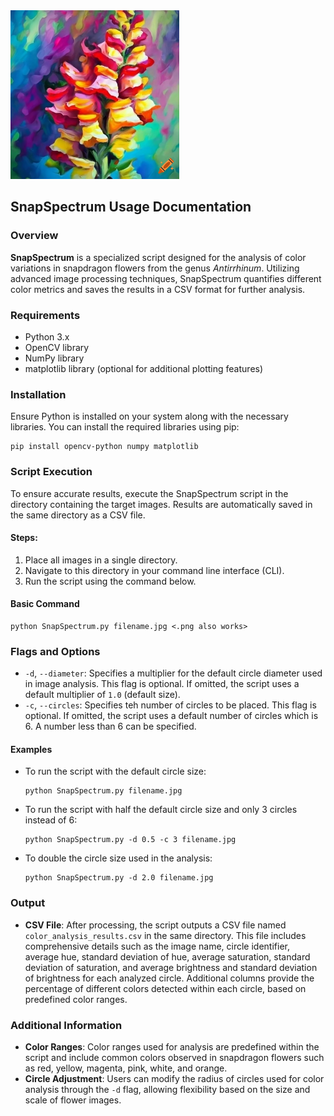 <img src="craiyon_150823_vibrant_oil_painting_art_of_a_snapdragon_flower_in_a_rainbow_of_colours.png" height="270pt" align="bottom">

## SnapSpectrum Usage Documentation

### Overview
**SnapSpectrum** is a specialized script designed for the analysis of color variations in snapdragon flowers from the genus *Antirrhinum*. Utilizing advanced image processing techniques, SnapSpectrum quantifies different color metrics and saves the results in a CSV format for further analysis.

### Requirements
- Python 3.x
- OpenCV library
- NumPy library
- matplotlib library (optional for additional plotting features)

### Installation
Ensure Python is installed on your system along with the necessary libraries. You can install the required libraries using pip:

    pip install opencv-python numpy matplotlib

### Script Execution
To ensure accurate results, execute the SnapSpectrum script in the directory containing the target images. Results are automatically saved in the same directory as a CSV file.

#### Steps:
1. Place all images in a single directory.
2. Navigate to this directory in your command line interface (CLI).
3. Run the script using the command below.

#### Basic Command

    python SnapSpectrum.py filename.jpg <.png also works>

### Flags and Options
- `-d`, `--diameter`: Specifies a multiplier for the default circle diameter used in image analysis. This flag is optional. If omitted, the script uses a default multiplier of `1.0` (default size).
- `-c`, `--circles`: Specifies teh number of circles to be placed. This flag is optional. If omitted, the script uses a default number of circles which is 6. A number less than 6 can be specified. 
#### Examples
- To run the script with the default circle size:

      python SnapSpectrum.py filename.jpg

- To run the script with half the default circle size and only 3 circles instead of 6:

      python SnapSpectrum.py -d 0.5 -c 3 filename.jpg 

- To double the circle size used in the analysis:

      python SnapSpectrum.py -d 2.0 filename.jpg

### Output
- **CSV File**: After processing, the script outputs a CSV file named `color_analysis_results.csv` in the same directory. This file includes comprehensive details such as the image name, circle identifier, average hue, standard deviation of hue, average saturation, standard deviation of saturation, and average brightness and standard deviation of brightness for each analyzed circle. Additional columns provide the percentage of different colors detected within each circle, based on predefined color ranges.

### Additional Information
- **Color Ranges**: Color ranges used for analysis are predefined within the script and include common colors observed in snapdragon flowers such as red, yellow, magenta, pink, white, and orange.
- **Circle Adjustment**: Users can modify the radius of circles used for color analysis through the `-d` flag, allowing flexibility based on the size and scale of flower images.
